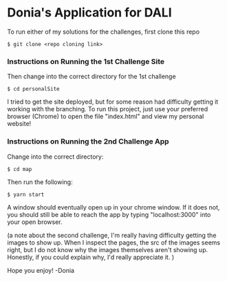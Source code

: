 # Donia's Application for DALI

To run either of my solutions for the challenges, first clone this repo
```
$ git clone <repo cloning link>
```

### Instructions on Running the 1st Challenge Site

Then change into the correct directory for the 1st challenge
```
$ cd personalSite
```

I tried to get the site deployed, but for some reason had difficulty getting it working with the branching. To run this project, just use your preferred browser (Chrome) to open the file "index.html" and view my personal website! 

### Instructions on Running the 2nd Challenge App

Change into the correct directory:
```
$ cd map
```

Then run the following: 
```
$ yarn start
```
 
A window should eventually open up in your chrome window. If it does not, you should still be able to reach the app by typing "localhost:3000" into your open browser. 

(a note about the second challenge, I'm really having difficulty getting the images to show up. When I inspect the pages, the src of the images seems right, but I do not know why the images themselves aren't showing up. Honestly, if you could explain why, I'd really appreciate it. )

Hope you enjoy! 
-Donia 
